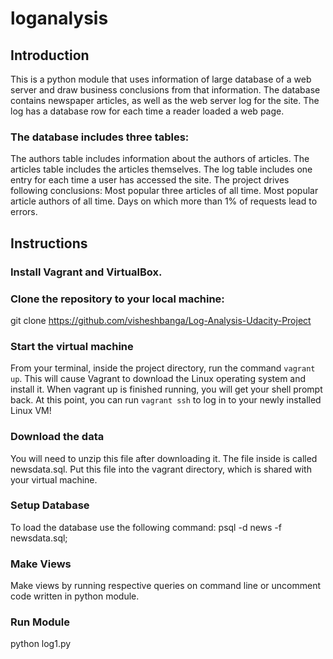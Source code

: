 # loganalysis
## Introduction
This is a python module that uses information of large database of a web server and draw business conclusions from that information. The database contains newspaper articles, as well as the web server log for the site. The log has a database row for each time a reader loaded a web page. 
### The database includes three tables:

The authors table includes information about the authors of articles.
The articles table includes the articles themselves.
The log table includes one entry for each time a user has accessed the site.
The project drives following conclusions:
Most popular three articles of all time.
Most popular article authors of all time.
Days on which more than 1% of requests lead to errors.
## Instructions
### Install Vagrant and VirtualBox.
### Clone the repository to your local machine:
git clone https://github.com/visheshbanga/Log-Analysis-Udacity-Project
### Start the virtual machine
From your terminal, inside the project directory, run the command `vagrant up`. This will cause Vagrant to download the Linux operating system and install it. When vagrant up is finished running, you will get your shell prompt back. At this point, you can run `vagrant ssh` to log in to your newly installed Linux VM!
### Download the data
You will need to unzip this file after downloading it. The file inside is called newsdata.sql. Put this file into the vagrant directory, which is shared with your virtual machine.
### Setup Database
To load the database use the following command:
psql -d news -f newsdata.sql;
### Make Views
Make views by running respective queries on command line or uncomment code written in python module.
### Run Module
python log1.py
